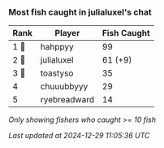 ### Most fish caught in julialuxel's chat
| Rank | Player | Fish Caught |
|------|--------|-----------|
| 1 🥇  | hahppyy  | 99 |
| 2 🥈  | julialuxel  | 61 (+9) |
| 3 🥉  | toastyso  | 35 |
| 4  | chuuubbyyy  | 29 |
| 5  | ryebreadward  | 14 |

_Only showing fishers who caught >= 10 fish_

_Last updated at 2024-12-29 11:05:36 UTC_
